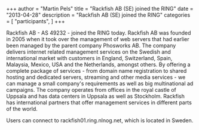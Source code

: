 +++
author = "Martin Pels"
title = "Rackfish AB (SE) joined the RING"
date = "2013-04-28"
description = "Rackfish AB (SE) joined the RING"
categories = [
    "participants",
]
+++

Rackfish AB - AS 49232 - joined the RING today. Rackfish AB was founded in 2005 when it took over the management of web servers that had earlier been managed by the parent company Phosworks AB. The company delivers internet related management services on the Swedish and international market with customers in England, Switzerland, Spain, Malaysia, Mexico, USA and the Netherlands, amongst others. By offering a complete package of services - from domain name registration to shared hosting and dedicated servers, streaming and other media services - we can manage a small company's requirements as well as big multinational ad campaigns. The company operates from offices in the royal castle of Uppsala and has data centers in Uppsala as well as Stockholm. Rackfish has international partners that offer management services in different parts of the world.

Users can connect to rackfish01.ring.nlnog.net, which is located in Sweden.

